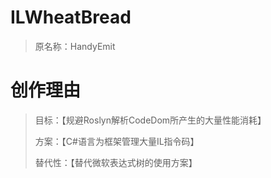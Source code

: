 # ILWheatBread
> 原名称：HandyEmit

# 创作理由
> 目标：【规避Roslyn解析CodeDom所产生的大量性能消耗】
> 
> 方案：【C#语言为框架管理大量IL指令码】
> 
> 替代性：【替代微软表达式树的使用方案】
